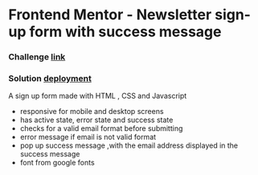 # Frontend Mentor - Newsletter sign-up form with success message

### Challenge [link](https://www.frontendmentor.io/challenges/newsletter-signup-form-with-success-message-3FC1AZbNrv)

### Solution [deployment](https://64c7027674848a50cb03a6ca--profound-beignet-78fc0d.netlify.app)

A sign up form made with HTML , CSS and Javascript

* responsive for mobile and desktop screens
* has active state, error state and success state
* checks for a valid email format before submitting
* error message if email is not valid format
* pop up success message ,with the email address displayed in the success message
* font from  google fonts

